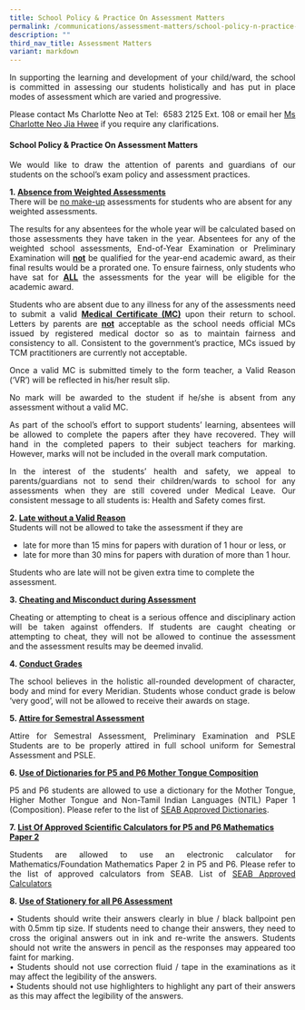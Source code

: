 ```yaml
---
title: School Policy & Practice On Assessment Matters
permalink: /communications/assessment-matters/school-policy-n-practice-on-assessment-matters/
description: ""
third_nav_title: Assessment Matters
variant: markdown
---
```

<p align="justify">In supporting the learning and development of your child/ward, the school is committed in assessing our students holistically and has put in place modes of assessment which are varied and progressive.</p>

<p align="justify">Please contact Ms Charlotte Neo at Tel:&nbsp; 6583 2125 Ext. 108 or&nbsp;email&nbsp;her <a href="mailto:neo_jia_hwee@moe.edu.sg">Ms Charlotte Neo Jia Hwee</a>&nbsp;if you require any clarifications.</p>

#### School Policy &amp; Practice On Assessment Matters
<p align="justify">We would like to draw the attention of parents and guardians of our students on the school’s exam policy and assessment practices.</p>

<b>1.&nbsp;<u>Absence from Weighted Assessments</u></b><br>
There will be <u>no make-up</u> assessments for students who are absent for any weighted assessments.

<p align="justify">The results for any absentees for the whole year will be calculated based on those assessments they have taken in the year.&nbsp;Absentees for any of the weighted school assessments, End-of-Year Examination or Preliminary Examination will&nbsp;<b><u>not</u></b>&nbsp;be qualified for the year-end academic award, as their final results would be a prorated one. To ensure fairness, only students who have sat for&nbsp;<b><u>ALL</u></b>&nbsp;the assessments for the year will be eligible for the academic award.</p>

<p align="justify">Students who are absent due to any illness for any of the assessments need to submit a valid&nbsp;<b><u>Medical Certificate (MC)</u></b> upon their return to school. Letters by parents are&nbsp;<b><u>not</u></b>&nbsp;acceptable as the school needs official MCs issued by registered medical doctor so as to maintain fairness and consistency to all.&nbsp;Consistent to the government’s practice, MCs issued by TCM practitioners are currently not acceptable.</p>

<p align="justify">Once a valid MC is submitted timely to the form teacher, a Valid Reason (‘VR’) will be reflected in his/her result slip.</p>

<p align="justify">No mark will be awarded to the student if he/she is absent from any assessment without a valid MC.</p>

<p align="justify">As part of the school’s effort to support students’ learning, absentees will be allowed to complete the papers after they have recovered. They will hand in the completed papers to their subject teachers for marking. However, marks will not be included in the overall mark computation.</p>

<p align="justify">In the interest of the students’ health and safety, we appeal to parents/guardians not to send their children/wards to school for any assessments when they are still covered under Medical Leave. Our consistent message to all students is: Health and Safety comes first.</p>

<b>2.&nbsp;<u>Late without a Valid Reason</u></b><br>
Students will not be allowed to take the assessment if they are<br>
<ul>
<li>late for more than 15 mins for papers with duration of 1 hour or less, or<br></li>
<li>late for more than 30 mins for papers with duration of more than 1 hour.<br></li>
</ul>
Students who are late will not be given extra time to complete the assessment.

<b>3.&nbsp;<u>Cheating and Misconduct during Assessment</u></b><br>
<p align="justify">Cheating or attempting to cheat is a serious offence and disciplinary action will be taken against offenders.
If students are caught cheating or attempting to cheat, they will not be allowed to continue the assessment and the assessment results may be deemed invalid.</p>

<b>4.&nbsp;<u>Conduct Grades</u></b><br>
<p align="justify">The school&nbsp;believes in the holistic all-rounded development of character, body and mind for every Meridian.&nbsp;Students whose conduct grade is below ‘very good’, will not be allowed to receive their awards on stage.</p>

<b>5.&nbsp;<u>Attire for Semestral Assessment</u></b><br>
<p align="justify">Attire for Semestral Assessment, Preliminary Examination and PSLE  Students are to be properly attired in full school uniform for Semestral Assessment and PSLE.</p>

<b>6.&nbsp;<u>Use of Dictionaries for P5 and P6 Mother Tongue Composition</u></b><br>
<p align="justify">P5 and P6 students are allowed to use a dictionary for the Mother Tongue, Higher Mother Tongue and Non-Tamil Indian Languages (NTIL) Paper 1 (Composition). Please refer to the list of <a href="https://www.seab.gov.sg/home/examinations/approved-dictionaries">SEAB Approved Dictionaries</a>.</p>

<b>7.&nbsp;<u>List Of Approved Scientific Calculators for P5 and P6 Mathematics Paper 2</u></b><br>
<p align="justify">Students are allowed to use an electronic calculator for Mathematics/Foundation Mathematics Paper 2 in P5 and P6. Please refer to the list of approved calculators from SEAB. List of <a href="https://www.seab.gov.sg/home/examinations/approved-calculators">SEAB Approved Calculators</a></p>

<b>8.&nbsp;<u>Use of Stationery for all P6 Assessment</u></b><br>
<p align="justify">•   Students should write their answers clearly in blue / black ballpoint pen with 0.5mm tip size.&nbsp;If students need to change their answers, they need to cross the original answers out in ink and re-write the answers. Students should not write the answers in pencil as the responses may appeared too faint for marking.<br>
•   Students should not use correction fluid / tape in the examinations as it may affect the legibility of the answers.<br>
•  Students should not use highlighters to highlight any part of their answers as this may affect the legibility of the answers.</p>